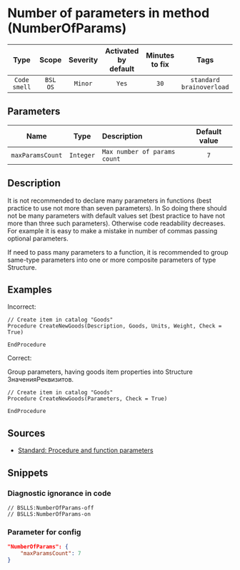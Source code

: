 # Number of parameters in method (NumberOfParams)

Type | Scope | Severity | Activated<br>by default | Minutes<br>to fix | Tags
:-: | :-: | :-: | :-: | :-: | :-:
`Code smell` | `BSL`<br>`OS` | `Minor` | `Yes` | `30` | `standard`<br>`brainoverload`

## Parameters

Name | Type | Description | Default value
:-: | :-: | :-- | :-:
`maxParamsCount` | `Integer` | `Max number of params count` | `7`

<!-- Блоки выше заполняются автоматически, не трогать -->

## Description

It is not recommended to declare many parameters in functions (best practice to use not more than seven parameters). In So doing there should not be many parameters with default values set (best practice to have not more than three such parameters). Otherwise code readability decreases.
For example it is easy to make a mistake in number of commas passing optional parameters.

If need to pass many parameters to a function, it is recommended to group same-type parameters into one or more composite parameters of type Structure.

## Examples

Incorrect:

```bsl
// Create item in catalog "Goods"
Procedure CreateNewGoods(Description, Goods, Units, Weight, Check = True)

EndProcedure
```

Correct:

Group parameters, having goods item properties into Structure ЗначенияРеквизитов.

```bsl
// Create item in catalog "Goods"
Procedure CreateNewGoods(Parameters, Check = True)

EndProcedure
```

## Sources

- [Standard: Procedure and function parameters](https://its.1c.ru/db/v8std#content:640:hdoc)

## Snippets

<!-- Блоки ниже заполняются автоматически, не трогать -->

### Diagnostic ignorance in code

```bsl
// BSLLS:NumberOfParams-off
// BSLLS:NumberOfParams-on
```

### Parameter for config

```json
"NumberOfParams": {
    "maxParamsCount": 7
}
```
